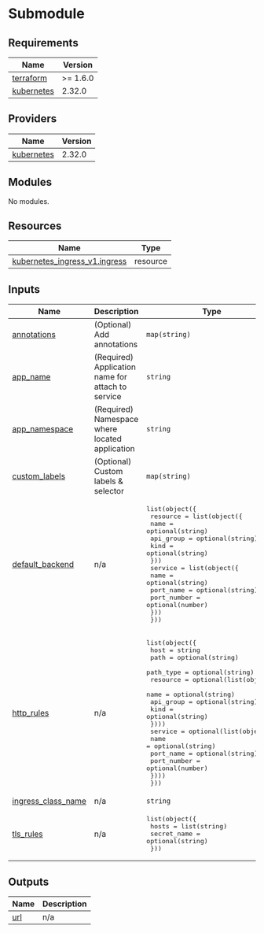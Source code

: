 # Submodule

<!-- BEGIN_TF_DOCS -->
## Requirements

| Name | Version |
|------|---------|
| <a name="requirement_terraform"></a> [terraform](#requirement\_terraform) | >= 1.6.0 |
| <a name="requirement_kubernetes"></a> [kubernetes](#requirement\_kubernetes) | 2.32.0 |

## Providers

| Name | Version |
|------|---------|
| <a name="provider_kubernetes"></a> [kubernetes](#provider\_kubernetes) | 2.32.0 |

## Modules

No modules.

## Resources

| Name | Type |
|------|------|
| [kubernetes_ingress_v1.ingress](https://registry.terraform.io/providers/hashicorp/kubernetes/2.32.0/docs/resources/ingress_v1) | resource |

## Inputs

| Name | Description | Type | Default | Required |
|------|-------------|------|---------|:--------:|
| <a name="input_annotations"></a> [annotations](#input\_annotations) | (Optional) Add annotations | `map(string)` | `{}` | no |
| <a name="input_app_name"></a> [app\_name](#input\_app\_name) | (Required) Application name for attach to service | `string` | n/a | yes |
| <a name="input_app_namespace"></a> [app\_namespace](#input\_app\_namespace) | (Required) Namespace where located application | `string` | n/a | yes |
| <a name="input_custom_labels"></a> [custom\_labels](#input\_custom\_labels) | (Optional) Custom labels & selector | `map(string)` | `null` | no |
| <a name="input_default_backend"></a> [default\_backend](#input\_default\_backend) | n/a | <pre>list(object({<br>    resource = list(object({<br>      name      = optional(string)<br>      api_group = optional(string)<br>      kind      = optional(string)<br>    }))<br>    service = list(object({<br>      name        = optional(string)<br>      port_name   = optional(string)<br>      port_number = optional(number)<br>    }))<br>  }))</pre> | `[]` | no |
| <a name="input_http_rules"></a> [http\_rules](#input\_http\_rules) | n/a | <pre>list(object({<br>    host      = string<br>    path      = optional(string)<br>    path_type = optional(string)<br>    resource = optional(list(object({<br>      name      = optional(string)<br>      api_group = optional(string)<br>      kind      = optional(string)<br>    })))<br>    service = optional(list(object({<br>      name        = optional(string)<br>      port_name   = optional(string)<br>      port_number = optional(number)<br>    })))<br>  }))</pre> | `[]` | no |
| <a name="input_ingress_class_name"></a> [ingress\_class\_name](#input\_ingress\_class\_name) | n/a | `string` | `null` | no |
| <a name="input_tls_rules"></a> [tls\_rules](#input\_tls\_rules) | n/a | <pre>list(object({<br>    hosts       = list(string)<br>    secret_name = optional(string)<br>  }))</pre> | `[]` | no |

## Outputs

| Name | Description |
|------|-------------|
| <a name="output_url"></a> [url](#output\_url) | n/a |
<!-- END_TF_DOCS -->

